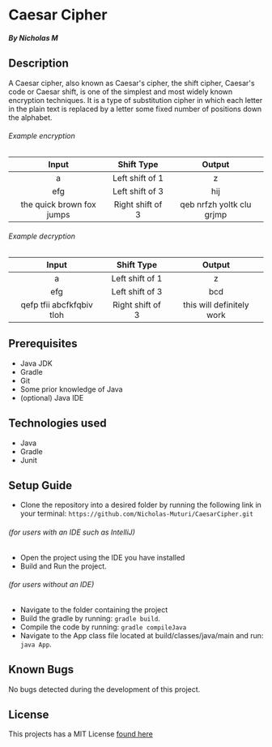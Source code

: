 # Caesar Cipher
##### By Nicholas M

## Description
A Caesar cipher, also known as Caesar's cipher, the shift cipher, Caesar's code or Caesar shift, is one of the simplest and most widely known encryption techniques. It is a type of substitution cipher in which each letter in the plain text is replaced by a letter some fixed number of positions down the alphabet.

###### Example encryption
| Input  | Shift Type | Output |
| :----: |:----:|:----:|
| a | Left shift of 1 | z |
| efg | Left shift of 3 | hij |
| the quick brown fox jumps | Right shift of 3 | qeb nrfzh yoltk clu grjmp |

###### Example decryption
| Input  | Shift Type | Output |
| :----: |:----:|:----:|
| a | Left shift of 1 | z |
| efg | Left shift of 3 | bcd |
| qefp tfii abcfkfqbiv tloh | Right shift of 3 | this will definitely work |

## Prerequisites
* Java JDK
* Gradle
* Git
* Some prior knowledge of Java
* (optional) Java IDE

## Technologies used
* Java
* Gradle
* Junit

## Setup Guide
+ Clone the repository into a desired folder by running the following link in your terminal: `https://github.com/Nicholas-Muturi/CaesarCipher.git`
###### (for users with an IDE such as IntelliJ)
+ Open the project using the IDE you have installed
+ Build and Run the project.

###### (for users without an IDE)
+ Navigate to the folder containing the project
+ Build the gradle by running: `gradle build`.
+ Compile the code by running: `gradle compileJava`
+ Navigate to the App class file located at build/classes/java/main and run: `java App`.

## Known Bugs
No bugs detected during the development of this project.

## License
This projects has a MIT License [found here](LICENSE)